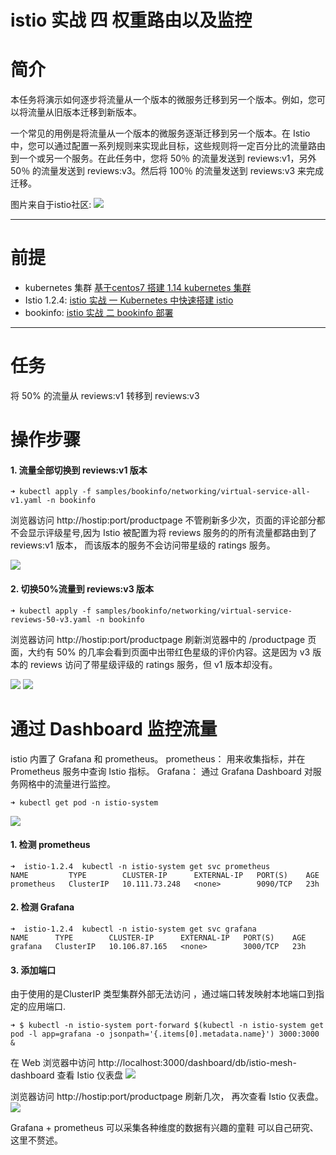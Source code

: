# istio 实战 四 权重路由以及监控

# 简介
本任务将演示如何逐步将流量从一个版本的微服务迁移到另一个版本。例如，您可以将流量从旧版本迁移到新版本。

一个常见的用例是将流量从一个版本的微服务逐渐迁移到另一个版本。在 Istio 中，您可以通过配置一系列规则来实现此目标，这些规则将一定百分比的流量路由到一个或另一个服务。在此任务中，您将 50％ 的流量发送到 reviews:v1，另外 50％ 的流量发送到 reviews:v3。然后将 100％ 的流量发送到 reviews:v3 来完成迁移。

图片来自于istio社区:
![](https://github.com/xiliangMa/mscloud/blob/master/images/istio/istio-flow.png)

-------

# 前提
- kubernetes 集群  [基于centos7 搭建 1.14 kubernetes 集群](https://blog.csdn.net/weixin_41806245/article/details/89381752)
-  Istio 1.2.4: [istio 实战 一 Kubernetes 中快速搭建 istio](https://blog.csdn.net/weixin_41806245/article/details/99589663)
-  bookinfo:  [istio 实战 二 bookinfo 部署](https://blog.csdn.net/weixin_41806245/article/details/99589830)

-------

# 任务
将 50% 的流量从 reviews:v1 转移到 reviews:v3

# 操作步骤
#### 1. 流量全部切换到 reviews:v1  版本
```
➜ kubectl apply -f samples/bookinfo/networking/virtual-service-all-v1.yaml -n bookinfo
```
浏览器访问 http://hostip:port/productpage
不管刷新多少次，页面的评论部分都不会显示评级星号,因为 Istio 被配置为将 reviews 服务的的所有流量都路由到了 reviews:v1 版本， 而该版本的服务不会访问带星级的 ratings 服务。

![](https://github.com/xiliangMa/mscloud/blob/master/images/istio/istio-vsr-v1.png)

#### 2. 切换50%流量到 reviews:v3 版本

```
➜ kubectl apply -f samples/bookinfo/networking/virtual-service-reviews-50-v3.yaml -n bookinfo
```

浏览器访问 http://hostip:port/productpage
刷新浏览器中的 /productpage 页面，大约有 50% 的几率会看到页面中出带红色星级的评价内容。这是因为 v3 版本的 reviews 访问了带星级评级的 ratings 服务，但 v1 版本却没有。

![](https://github.com/xiliangMa/mscloud/blob/master/images/istio/istio-vsr-v1.png)
![](https://github.com/xiliangMa/mscloud/blob/master/images/istio/istio-vsr-50-v3.png)


# 通过 Dashboard 监控流量
istio 内置了 Grafana 和 prometheus。
prometheus： 用来收集指标，并在 Prometheus 服务中查询 Istio 指标。
Grafana： 通过 Grafana Dashboard 对服务网格中的流量进行监控。

```
➜ kubectl get pod -n istio-system
```
![](https://github.com/xiliangMa/mscloud/blob/master/images/istio/istio-gp-dashboard.png)

#### 1. 检测 prometheus

```
➜  istio-1.2.4  kubectl -n istio-system get svc prometheus
NAME         TYPE        CLUSTER-IP      EXTERNAL-IP   PORT(S)    AGE
prometheus   ClusterIP   10.111.73.248   <none>        9090/TCP   23h
```

#### 2. 检测 Grafana 

```
➜  istio-1.2.4  kubectl -n istio-system get svc grafana
NAME      TYPE        CLUSTER-IP      EXTERNAL-IP   PORT(S)    AGE
grafana   ClusterIP   10.106.87.165   <none>        3000/TCP   23h
```

#### 3. 添加端口
由于使用的是ClusterIP 类型集群外部无法访问 ，通过端口转发映射本地端口到指定的应用端口.
```
➜ $ kubectl -n istio-system port-forward $(kubectl -n istio-system get pod -l app=grafana -o jsonpath='{.items[0].metadata.name}') 3000:3000 &
```
在 Web 浏览器中访问 http://localhost:3000/dashboard/db/istio-mesh-dashboard
查看 Istio 仪表盘
![](https://github.com/xiliangMa/mscloud/blob/master/images/istio/istio-grafana-dashboard.png)

浏览器访问 http://hostip:port/productpage
刷新几次， 再次查看 Istio 仪表盘。
![](https://github.com/xiliangMa/mscloud/blob/master/images/istio/istio-grafana-flow.png)


Grafana + prometheus 可以采集各种维度的数据有兴趣的童鞋 可以自己研究、这里不赘述。


